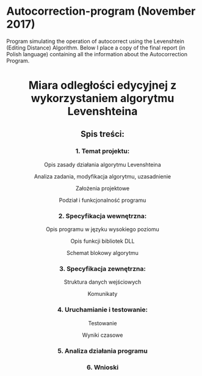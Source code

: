 # Autocorrection-program (November 2017)
Program simulating the operation of autocorrect using the Levenshtein (Editing Distance) Algorithm. 
Below I place a copy of the final report (in Polish language) containing all the information about the Autocorrection Program.





# <p align="center"> Miara odległości edycyjnej z wykorzystaniem algorytmu Levenshteina </p>

## <p align="center"> Spis treści: </p>



### <p align="center"> 1. Temat projektu: </p>
   <p align="center"> Opis zasady działania algorytmu Levenshteina </p>
   <p align="center"> Analiza zadania, modyfikacja algorytmu, uzasadnienie </p>
   <p align="center"> Założenia projektowe </p>
   <p align="center"> Podział i funkcjonalność programu </p>

### <p align="center"> 2. Specyfikacja wewnętrzna: </p>
   <p align="center"> Opis programu w języku wysokiego poziomu </p>
   <p align="center"> Opis funkcji bibliotek DLL </p>
   <p align="center"> Schemat blokowy algorytmu </p>

### <p align="center"> 3. Specyfikacja zewnętrzna: </p>
   <p align="center"> Struktura danych wejściowych </p>
   <p align="center"> Komunikaty </p>

### <p align="center"> 4. Uruchamianie i testowanie: </p>
   <p align="center"> Testowanie </p>
   <p align="center"> Wyniki czasowe </p>

### <p align="center"> 5. Analiza działania programu </p>

### <p align="center"> 6. Wnioski </p>
